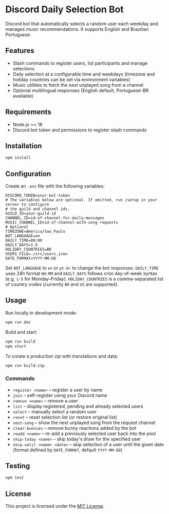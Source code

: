 # Discord Daily Selection Bot

Discord bot that automatically selects a random user each weekday and manages music recommendations. It supports English and Brazilian Portuguese.

## Features

- Slash commands to register users, list participants and manage selections
- Daily selection at a configurable time and weekdays
  (timezone and holiday countries can be set via environment variables)
- Music utilities to fetch the next unplayed song from a channel
- Optional multilingual responses (English default, Portuguese-BR available)

## Requirements

- Node.js >= 18
- Discord bot token and permissions to register slash commands

## Installation

```bash
npm install
```

## Configuration

Create an `.env` file with the following variables:

```
DISCORD_TOKEN=your-bot-token
# The variables below are optional. If omitted, run /setup in your server to configure
# the guild and channel ids.
GUILD_ID=your-guild-id
CHANNEL_ID=id-of-channel-for-daily-messages
MUSIC_CHANNEL_ID=id-of-channel-with-song-requests
# Optional
TIMEZONE=America/Sao_Paulo
BOT_LANGUAGE=en
DAILY_TIME=09:00
DAILY_DAYS=1-5
HOLIDAY_COUNTRIES=BR
USERS_FILE=./src/users.json
DATE_FORMAT=YYYY-MM-DD
```
Set `BOT_LANGUAGE` to `en` or `pt-br` to change the bot responses.
`DAILY_TIME` uses 24h format `HH:MM` and `DAILY_DAYS` follows cron day-of-week
syntax (e.g. `1-5` for Monday–Friday). `HOLIDAY_COUNTRIES` is a comma-separated
list of country codes (currently `BR` and `US` are supported).

## Usage

Run locally in development mode:

```bash
npm run dev
```

Build and start:

```bash
npm run build
npm start
```

To create a production zip with translations and data:

```bash
npm run build-zip
```

### Commands

- `register <name>` – register a user by name
- `join` – self-register using your Discord name
- `remove <name>` – remove a user
- `list` – display registered, pending and already selected users
- `select` – manually select a random user
- `reset` – reset selection list (or restore original list)
- `next-song` – show the next unplayed song from the request channel
- `clear-bunnies` – remove bunny reactions added by the bot
- `readd <name>` – re-add a previously selected user back into the pool
- `skip-today <name>` – skip today's draw for the specified user
- `skip-until <name> <date>` – skip selection of a user until the given date (format defined by `DATE_FORMAT`, default `YYYY-MM-DD`)

## Testing

```bash
npm test
```

## License

This project is licensed under the [MIT License](LICENSE).

